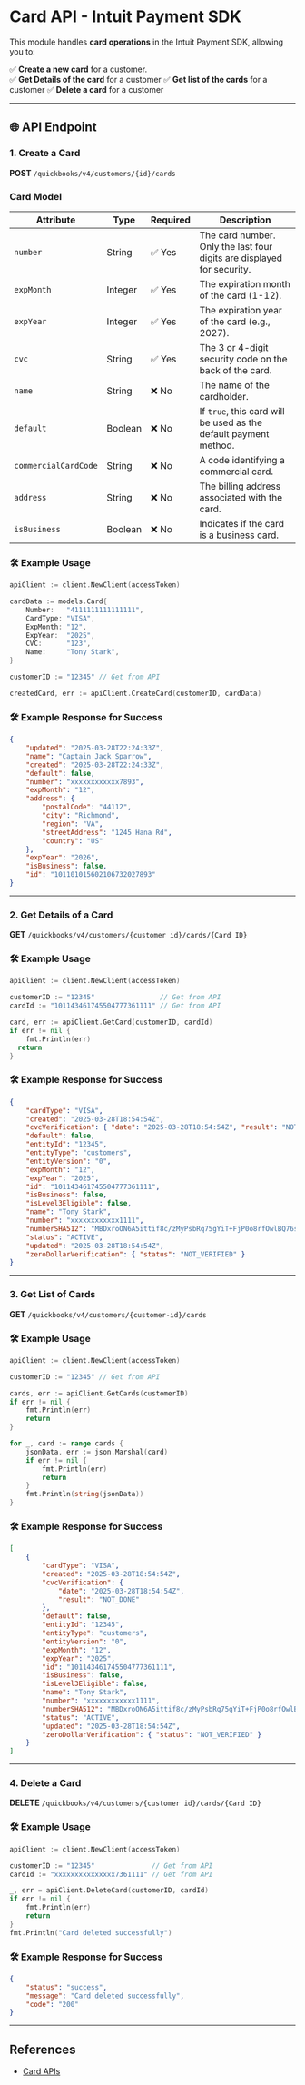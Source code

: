 # Card API - Intuit Payment SDK

This module handles **card operations** in the Intuit Payment SDK, allowing you to:

✅ **Create a new card** for a customer.  
✅ **Get Details of the card** for a customer
✅ **Get list of the cards** for a customer
✅ **Delete a card** for a customer

---

## 🌐 API Endpoint

### **1. Create a Card**

**POST** `/quickbooks/v4/customers/{id}/cards`

### Card Model

| Attribute            | Type    | Required | Description                                                            |
| -------------------- | ------- | -------- | ---------------------------------------------------------------------- |
| `number`             | String  | ✅ Yes   | The card number. Only the last four digits are displayed for security. |
| `expMonth`           | Integer | ✅ Yes   | The expiration month of the card (1-12).                               |
| `expYear`            | Integer | ✅ Yes   | The expiration year of the card (e.g., 2027).                          |
| `cvc`                | String  | ✅ Yes   | The 3 or 4-digit security code on the back of the card.                |
| `name`               | String  | ❌ No    | The name of the cardholder.                                            |
| `default`            | Boolean | ❌ No    | If `true`, this card will be used as the default payment method.       |
| `commercialCardCode` | String  | ❌ No    | A code identifying a commercial card.                                  |
| `address`            | String  | ❌ No    | The billing address associated with the card.                          |
| `isBusiness`         | Boolean | ❌ No    | Indicates if the card is a business card.                              |

### 🛠 Example Usage

```go
apiClient := client.NewClient(accessToken)

cardData := models.Card{
	Number:   "4111111111111111",
	CardType: "VISA",
	ExpMonth: "12",
	ExpYear:  "2025",
	CVC:      "123",
	Name:     "Tony Stark",
}

customerID := "12345" // Get from API

createdCard, err := apiClient.CreateCard(customerID, cardData)
```

### 🛠 Example Response for Success

```json
{
    "updated": "2025-03-28T22:24:33Z",
    "name": "Captain Jack Sparrow",
    "created": "2025-03-28T22:24:33Z",
    "default": false,
    "number": "xxxxxxxxxxxx7893",
    "expMonth": "12",
    "address": {
        "postalCode": "44112",
        "city": "Richmond",
        "region": "VA",
        "streetAddress": "1245 Hana Rd",
        "country": "US"
    },
    "expYear": "2026",
    "isBusiness": false,
    "id": "101101015602106732027893"
}
```

---

### **2. Get Details of a Card**

**GET** `/quickbooks/v4/customers/{customer id}/cards/{Card ID}`

### 🛠 Example Usage

```go
apiClient := client.NewClient(accessToken)

customerID := "12345"                // Get from API
cardId := "101143461745504777361111" // Get from API

card, err := apiClient.GetCard(customerID, cardId)
if err != nil {
	fmt.Println(err)
  return
}
```

### 🛠 Example Response for Success

```json
{
    "cardType": "VISA",
    "created": "2025-03-28T18:54:54Z",
    "cvcVerification": { "date": "2025-03-28T18:54:54Z", "result": "NOT_DONE" },
    "default": false,
    "entityId": "12345",
    "entityType": "customers",
    "entityVersion": "0",
    "expMonth": "12",
    "expYear": "2025",
    "id": "101143461745504777361111",
    "isBusiness": false,
    "isLevel3Eligible": false,
    "name": "Tony Stark",
    "number": "xxxxxxxxxxxx1111",
    "numberSHA512": "MBDxroON6A5ittif8c/zMyPsbRq75gYiT+FjP0o8rfOwlBQ76sfR9L+56Mjk4qkbG8nwSkGNIb0fb/Z3rfgIlA==",
    "status": "ACTIVE",
    "updated": "2025-03-28T18:54:54Z",
    "zeroDollarVerification": { "status": "NOT_VERIFIED" }
}
```

---

### **3. Get List of Cards**

**GET** `/quickbooks/v4/customers/{customer-id}/cards`

### 🛠 Example Usage

```go
apiClient := client.NewClient(accessToken)

customerID := "12345" // Get from API

cards, err := apiClient.GetCards(customerID)
if err != nil {
	fmt.Println(err)
	return
}

for _, card := range cards {
	jsonData, err := json.Marshal(card)
	if err != nil {
		fmt.Println(err)
		return
	}
	fmt.Println(string(jsonData))
}
```

### 🛠 Example Response for Success

```json
[
    {
        "cardType": "VISA",
        "created": "2025-03-28T18:54:54Z",
        "cvcVerification": {
            "date": "2025-03-28T18:54:54Z",
            "result": "NOT_DONE"
        },
        "default": false,
        "entityId": "12345",
        "entityType": "customers",
        "entityVersion": "0",
        "expMonth": "12",
        "expYear": "2025",
        "id": "101143461745504777361111",
        "isBusiness": false,
        "isLevel3Eligible": false,
        "name": "Tony Stark",
        "number": "xxxxxxxxxxxx1111",
        "numberSHA512": "MBDxroON6A5ittif8c/zMyPsbRq75gYiT+FjP0o8rfOwlBQ76sfR9L+56Mjk4qkbG8nwSkGNIb0fb/Z3rfgIlA==",
        "status": "ACTIVE",
        "updated": "2025-03-28T18:54:54Z",
        "zeroDollarVerification": { "status": "NOT_VERIFIED" }
    }
]
```

---

### **4. Delete a Card**

**DELETE** `/quickbooks/v4/customers/{customer id}/cards/{Card ID}`

### 🛠 Example Usage

```go
apiClient := client.NewClient(accessToken)

customerID := "12345"              // Get from API
cardId := "xxxxxxxxxxxxxxx7361111" // Get from API

_, err = apiClient.DeleteCard(customerID, cardId)
if err != nil {
	fmt.Println(err)
	return
}
fmt.Println("Card deleted successfully")

```

### 🛠 Example Response for Success

```json
{
    "status": "success",
    "message": "Card deleted successfully",
    "code": "200"
}
```

---

## References

-   [Card APIs](https://developer.intuit.com/app/developer/qbpayments/docs/api/resources/all-entities/cards)
